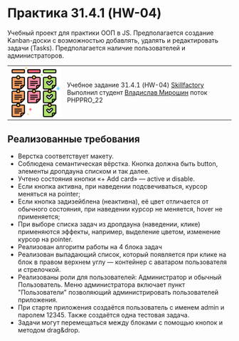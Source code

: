 # Практика 31.4.1 (HW-04)

Учебный проект для практики ООП в JS. 
Предполагается создание Kanban-доски с возможностью добавлять, удалять и редактировать задачи (Tasks). 
Предполагается наличие пользователей и администраторов.

<table>
  <tr>
    <td>
      <a href="https://jestjs.io/"><img src="./assets/images/kanban.png" width="128"></img></a></td>
    <td>
      Учебное задание 31.4.1 (HW-04) <a href="https://skillfactory.ru/">Skillfactory</a><br> 
      Выполнил студент <a href="https://github.com/Vlad-Miroshin">Владислав Мирошин</a> поток PHPPRO_22 
    </td>
  </tr>
</table>

## Реализованные требования

- Верстка соответствует макету.
- Соблюдена семантическая вёрстка. Кнопка должна быть button, элементы дропдауна списком и так далее.
- Учтено состояния кнопки «+ Add card» — active и disable.
- Если кнопка активна, при наведении подсвечиваться, курсор меняться на pointer;
- Если кнопка задизейблена (неактивна), её цвет отличается от обычного состояния, при наведении курсор не меняется, hover не применяется;
- При выборе списка задач из дропдауна (наведении, клике) применяются эффекты, например, выделение цветом, изменение курсор на pointer.
- Реализован алгоритм работы на 4 блока задач
- Реализован выпадающий список, который появляется при клике на блок в правом верхнем углу — контейнер с аватаром пользователя и стрелочкой.
- Реализованы роли для пользователей: Администратор и обычный Пользователь. Меню администратора включает пункт "Пользователи" позволяющий администрировать пользователей приложения.
- При старте приложения создаётся пользователь с именем admin и паролем 12345. Также создаётся одна тестовая задача.
- Задачи могут перемещаться между блоками с помощью кнопок и методом drag&drop.